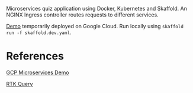 Microservices quiz application using Docker, Kubernetes and Skaffold. An NGINX Ingress controller routes requests to different services.

[Demo](http://104.197.236.50/) temporarily deployed on Google Cloud. Run locally using `skaffold run -f skaffold.dev.yaml`.

# References

[GCP Microservices Demo](https://github.com/GoogleCloudPlatform/microservices-demo)

[RTK Query](https://redux-toolkit.js.org/rtk-query/overview)

